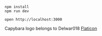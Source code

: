 ```
npm install
npm run dev
```

```
open http://localhost:3000
```

Capybara logo belongs to Delwar018 [Flaticon](https://www.flaticon.com/authors/delwar018)